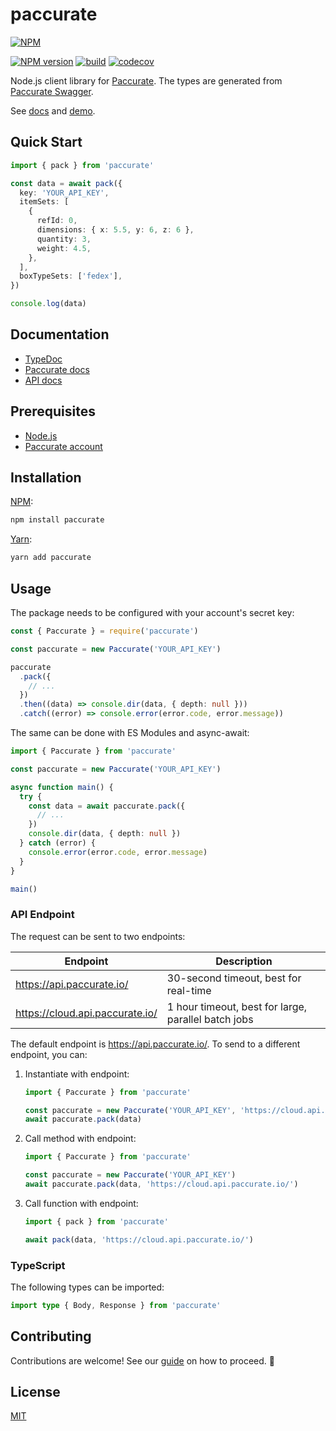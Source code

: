 # paccurate

[![NPM](https://nodei.co/npm/paccurate.png)](https://nodei.co/npm/paccurate/)

[![NPM version](https://img.shields.io/npm/v/paccurate.svg)](https://www.npmjs.com/package/paccurate)
[![build](https://github.com/remarkablemark/paccurate/actions/workflows/build.yml/badge.svg)](https://github.com/remarkablemark/paccurate/actions/workflows/build.yml)
[![codecov](https://codecov.io/gh/remarkablemark/paccurate/branch/master/graph/badge.svg?token=LQAQTQE0QI)](https://codecov.io/gh/remarkablemark/paccurate)

Node.js client library for [Paccurate](https://paccurate.io/). The types are generated from [Paccurate Swagger](https://api.paccurate.io/static/api/).

See [docs](https://remarkabl.org/paccurate/) and [demo](https://replit.com/@remarkablemark/paccurate).

## Quick Start

```ts
import { pack } from 'paccurate'

const data = await pack({
  key: 'YOUR_API_KEY',
  itemSets: [
    {
      refId: 0,
      dimensions: { x: 5.5, y: 6, z: 6 },
      quantity: 3,
      weight: 4.5,
    },
  ],
  boxTypeSets: ['fedex'],
})

console.log(data)
```

## Documentation

- [TypeDoc](https://remarkabl.org/paccurate/)
- [Paccurate docs](https://docs.paccurate.io/)
- [API docs](https://api.paccurate.io/docs/)

## Prerequisites

- [Node.js](https://nodejs.org/)
- [Paccurate account](https://manage.paccurate.io/sign_up)

## Installation

[NPM](https://www.npmjs.com/package/paccurate):

```sh
npm install paccurate
```

[Yarn](https://yarnpkg.com/package/paccurate):

```sh
yarn add paccurate
```

## Usage

The package needs to be configured with your account's secret key:

```ts
const { Paccurate } = require('paccurate')

const paccurate = new Paccurate('YOUR_API_KEY')

paccurate
  .pack({
    // ...
  })
  .then((data) => console.dir(data, { depth: null }))
  .catch((error) => console.error(error.code, error.message))
```

The same can be done with ES Modules and async-await:

```ts
import { Paccurate } from 'paccurate'

const paccurate = new Paccurate('YOUR_API_KEY')

async function main() {
  try {
    const data = await paccurate.pack({
      // ...
    })
    console.dir(data, { depth: null })
  } catch (error) {
    console.error(error.code, error.message)
  }
}

main()
```

### API Endpoint

The request can be sent to two endpoints:

| Endpoint                        | Description                                         |
| ------------------------------- | --------------------------------------------------- |
| https://api.paccurate.io/       | 30-second timeout, best for real-time               |
| https://cloud.api.paccurate.io/ | 1 hour timeout, best for large, parallel batch jobs |

The default endpoint is https://api.paccurate.io/. To send to a different endpoint, you can:

1. Instantiate with endpoint:

   ```ts
   import { Paccurate } from 'paccurate'

   const paccurate = new Paccurate('YOUR_API_KEY', 'https://cloud.api.paccurate.io/')
   await paccurate.pack(data)
   ```

2. Call method with endpoint:

   ```ts
   import { Paccurate } from 'paccurate'

   const paccurate = new Paccurate('YOUR_API_KEY')
   await paccurate.pack(data, 'https://cloud.api.paccurate.io/')
   ```

3. Call function with endpoint:

   ```ts
   import { pack } from 'paccurate'

   await pack(data, 'https://cloud.api.paccurate.io/')
   ```

### TypeScript

The following types can be imported:

```ts
import type { Body, Response } from 'paccurate'
```

## Contributing

Contributions are welcome! See our [guide](https://github.com/remarkablemark/paccurate/blob/master/.github/CONTRIBUTING.md) on how to proceed. :wave:

## License

[MIT](https://github.com/remarkablemark/paccurate/blob/master/LICENSE)
